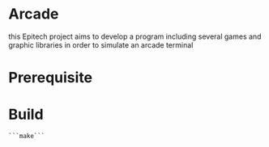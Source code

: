 # Arcade
this Epitech project aims to develop a program including several games and graphic libraries in order to simulate an arcade terminal

# Prerequisite

# Build

    ```make```